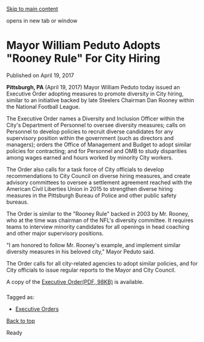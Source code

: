 [Skip to main content](https://www.pittsburghpa.gov/City-Government/Mayor/Executive-Orders/Mayor-William-Peduto-Adopts-Rooney-Rule-For-City-Hiring#main-content)

opens in new tab or window

# Mayor William Peduto Adopts "Rooney Rule" For City Hiring

Published on April 19, 2017

**Pittsburgh, PA** (April 19, 2017) Mayor William Peduto today issued an Executive Order adopting measures to promote diversity in City hiring, similar to an initiative backed by late Steelers Chairman Dan Rooney within the National Football League.

The Executive Order names a Diversity and Inclusion Officer within the City's Department of Personnel to oversee diversity measures; calls on Personnel to develop policies to recruit diverse candidates for any supervisory position within the government (such as directors and managers); orders the Office of Management and Budget to adopt similar policies for contracting; and for Personnel and OMB to study disparities among wages earned and hours worked by minority City workers.

The Order also calls for a task force of City officials to develop recommendations to City Council on diverse hiring measures, and create advisory committees to oversee a settlement agreement reached with the American Civil Liberties Union in 2015 to strengthen diverse hiring measures in the Pittsburgh Bureau of Police and other public safety bureaus.

The Order is similar to the "Rooney Rule" backed in 2003 by Mr. Rooney, who at the time was chairman of the NFL's diversity committee. It requires teams to interview minority candidates for all openings in head coaching and other major supervisory positions.

"I am honored to follow Mr. Rooney's example, and implement similar diversity measures in his beloved city," Mayor Peduto said.

The Order calls for all city-related agencies to adopt similar policies, and for City officials to issue regular reports to the Mayor and City Council.

A copy of the [Executive Order(PDF, 98KB)](https://www.pittsburghpa.gov/files/assets/city/v/1/mayor/documents/executive-orders/4.19.17_-_advancing_diversity_in_city_recruitment_and_hiring.pdf) is available.

###

Tagged as:

- [Executive Orders](https://www.pittsburghpa.gov/News-articles?dlv_OC%20CL%20City%20News%20Listing=(dd_OC%20News%20Categories=Executive%20Orders))

[Back to top](https://www.pittsburghpa.gov/City-Government/Mayor/Executive-Orders/Mayor-William-Peduto-Adopts-Rooney-Rule-For-City-Hiring#body-top)

Ready
